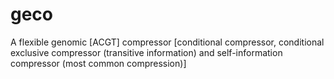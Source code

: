 geco
====

A flexible genomic [ACGT] compressor [conditional compressor, conditional exclusive compressor (transitive information) and self-information compressor (most common compression)]
